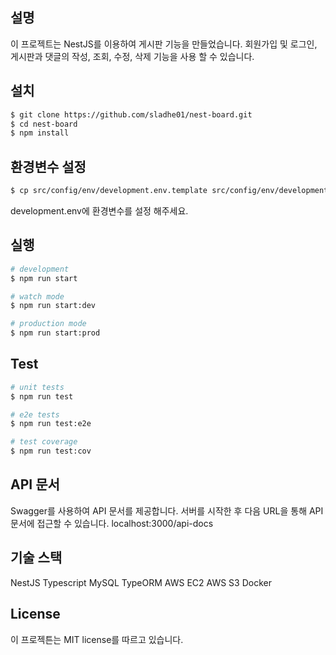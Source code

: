 ## 설명

이 프로젝트는 NestJS를 이용하여 게시판 기능을 만들었습니다.
회원가입 및 로그인, 게시판과 댓글의 작성, 조회, 수정, 삭제 기능을 사용 할 수 있습니다.

## 설치

```bash
$ git clone https://github.com/sladhe01/nest-board.git
$ cd nest-board
$ npm install
```

## 환경변수 설정

```bash
$ cp src/config/env/development.env.template src/config/env/development.env
```

development.env에 환경변수를 설정 해주세요.

## 실행

```bash
# development
$ npm run start

# watch mode
$ npm run start:dev

# production mode
$ npm run start:prod
```

## Test

```bash
# unit tests
$ npm run test

# e2e tests
$ npm run test:e2e

# test coverage
$ npm run test:cov
```

## API 문서

Swagger를 사용하여 API 문서를 제공합니다.
서버를 시작한 후 다음 URL을 통해 API 문서에 접근할 수 있습니다.
localhost:3000/api-docs

## 기술 스택

NestJS
Typescript
MySQL
TypeORM
AWS EC2
AWS S3
Docker

## License

이 프로젝튼는 MIT license를 따르고 있습니다.
